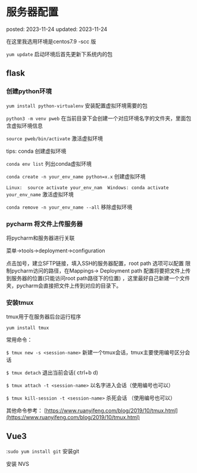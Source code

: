 # 服务器配置

posted: 2023-11-24
updated: 2023-11-24

在这里我选用环境是centos7.9 -scc 版

`yum update`   启动环境后首先更新下系统内的包

## flask

### 创建python环境

`yum install python-virtualenv` 安装配置虚拟环境需要的包

`python3 -m venv pweb` 在当前目录下会创建一个对应环境名字的文件夹，里面包含虚拟环境信息

`source pweb/bin/activate` 激活虚拟环境

tips: conda 创建虚拟环境

`conda env list`              列出conda虚拟环境

`conda create -n your_env_name python=x.x`         创建虚拟环境

`Linux:  source activate your_env_nam 
 Windows: conda activate your_env_name`                       激活虚拟环境

`conda remove -n your_env_name --all`                  移除虚拟环境

### pycharm 将文件上传服务器

将pycharm和服务器进行关联

菜单→tools→deployment→configuration

点击加号，建立SFTP链接，填入SSH的服务器配置，root path 选项可以配置 限制pycharm访问的路径，在Mappings→ Deployment path 配置将要把文件上传到服务器的位置(只能访问root path路径下的位置) ，这里最好自己新建一个文件夹，pycharm会直接把文件上传到对应的目录下。

### 安装tmux

tmux用于在服务器后台运行程序

`yum install tmux`

常用命令：

`$ tmux new -s <session-name>` 新建一个tmux会话，tmux主要使用编号区分会话

`$ tmux detach`          退出当前会话( ctrl+b d)

`$ tmux attach -t <session-name>`  以名字进入会话（使用编号也可以）

`$ tmux kill-session -t <session-name>` 杀死会话 （使用编号也可以）

其他命令参考： [https://www.ruanyifeng.com/blog/2019/10/tmux.html](https://www.ruanyifeng.com/blog/2019/10/tmux.html)

## Vue3

 :`sudo yum install git`   安装git

安装 NVS
